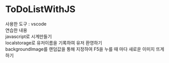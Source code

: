 # ToDoListWithJS
사용한 도구 : vscode<br>
연습한 내용 <br>
javascript로 시계만들기 <br>
localstorage로 유저이름을 기록하여 유저 환영하기<br>
backgroundImage를 랜덤값을 통해 지정하여 F5을 누를 때 마다 새로운 이미지 뜨게 하기<br>
